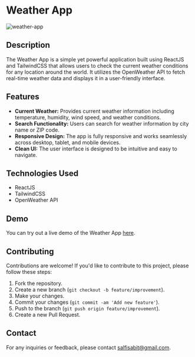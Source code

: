 # Weather App
![weather-app](https://github.com/Salf1-Sabit/Weather-App/assets/70028517/6f7e896f-536d-4fba-a42b-c82123e238d7)

## Description

The Weather App is a simple yet powerful application built using ReactJS and TailwindCSS that allows users to check the current weather conditions for any location around the world. It utilizes the OpenWeather API to fetch real-time weather data and displays it in a user-friendly interface.

## Features

- **Current Weather:** Provides current weather information including temperature, humidity, wind speed, and weather conditions.
- **Search Functionality:** Users can search for weather information by city name or ZIP code.
- **Responsive Design:** The app is fully responsive and works seamlessly across desktop, tablet, and mobile devices.
- **Clean UI:** The user interface is designed to be intuitive and easy to navigate.

## Technologies Used

- ReactJS
- TailwindCSS
- OpenWeather API

## Demo

You can try out a live demo of the Weather App [here](https://weather-app-salfisabit.netlify.app/).


## Contributing

Contributions are welcome! If you'd like to contribute to this project, please follow these steps:

1. Fork the repository.
2. Create a new branch (`git checkout -b feature/improvement`).
3. Make your changes.
4. Commit your changes (`git commit -am 'Add new feature'`).
5. Push to the branch (`git push origin feature/improvement`).
6. Create a new Pull Request.

## Contact

For any inquiries or feedback, please contact [salfisabit@gmail.com](mailto:salfisabit@gmail.com).

